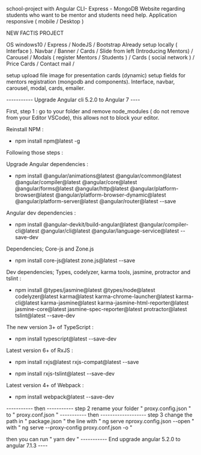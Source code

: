 school-project with Angular CLI- Express - MongoDB
Website regarding students who want to be mentor and students need help. Application responsive ( mobile / Desktop )

NEW FACTIS PROJECT

OS windows10 / Express / NodeJS / Bootstrap
Already setup locally ( Interface ). Navbar / Banner / Cards / Slide from left (Introducing Mentors) / Carousel / Modals ( register Mentors / Students ) / Cards ( social network ) / Price Cards / Contact mail /

setup upload file image for presentation cards (dynamic) setup fields for mentors registration (mongodb and components).
Interface, navbar, carousel, modal, cards, emailer.


----------- Upgrade Angular cli 5.2.0 to Angular 7 ----

First, step 1 : go to your folder and remove node_modules ( do not remove from your Editor VSCode), this allows not to block your editor.

Reinstall NPM :

- npm install npm@latest -g

Following those steps : 

Upgrade Angular dependencies :

- npm install @angular/animations@latest @angular/common@latest @angular/compiler@latest @angular/core@latest @angular/forms@latest @angular/http@latest @angular/platform-browser@latest @angular/platform-browser-dynamic@latest @angular/platform-server@latest @angular/router@latest --save

Angular dev dependencies :

- npm install @angular-devkit/build-angular@latest @angular/compiler-cli@latest @angular/cli@latest @angular/language-service@latest --save-dev

Dependencies; Core-js and Zone.js

- npm install core-js@latest zone.js@latest --save

Dev dependencies; Types, codelyzer, karma tools, jasmine, protractor and tslint :

- npm install @types/jasmine@latest @types/node@latest codelyzer@latest karma@latest karma-chrome-launcher@latest karma-cli@latest karma-jasmine@latest karma-jasmine-html-reporter@latest jasmine-core@latest jasmine-spec-reporter@latest protractor@latest tslint@latest --save-dev

The new version 3+ of TypeScript :

- npm install typescript@latest --save-dev

Latest version 6+ of RxJS :

- npm install rxjs@latest rxjs-compat@latest --save

- npm install rxjs-tslint@latest --save-dev

Latest version 4+ of Webpack :

- npm install webpack@latest --save-dev

----------- then -----------
step 2
rename your folder " proxy.config.json " to " proxy.conf.json "
----------- then -------------------
step 3 
change the path in " package.json " the line with " ng serve nproxy.config.json --open " with " ng serve --proxy-config proxy.conf.json -o "

then you can run " yarn dev "
----------- End upgrade angular 5.2.0 to angular 7.1.3 ----
